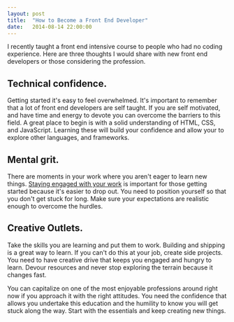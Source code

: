 ```yaml
---
layout: post
title:  "How to Become a Front End Developer"
date:   2014-08-14 22:00:00
---
```


I recently taught a front end intensive course to people who had no coding experience.
Here are three thoughts I would share with new front end developers or those considering the profession.

## Technical confidence.
Getting started it's easy to feel overwhelmed.
It's important to remember that a lot of front end developers are self taught.
If you are self motivated, and have time and energy to devote you can overcome the barriers to this field.
A great place to begin is with a solid understanding of HTML, CSS, and JavaScript.
Learning these will build your confidence and allow your to explore other languages, and frameworks.

## Mental grit.
There are moments in your work where you aren't eager to learn new things.
<a href="../Staying-Engaged/">Staying engaged with your work</a> is important for those getting started because it's easier to drop out.
You need to position yourself so that you don't get stuck for long.
Make sure your expectations are realistic enough to overcome the hurdles.

## Creative Outlets.
Take the skills you are learning and put them to work.
Building and shipping is a great way to learn.
If you can't do this at your job, create side projects.
You need to have creative drive that keeps you engaged and hungry to learn.
Devour resources and never stop exploring the terrain because it changes fast.

You can capitalize on one of the most enjoyable professions around right now if you approach it with the right attitudes.
You need the confidence that allows you undertake this education and the humility to know you will get stuck along the way.
Start with the essentials and keep creating new things.
